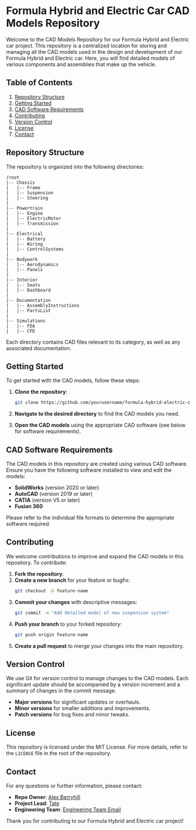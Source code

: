 # Formula Hybrid and Electric Car CAD Models Repository

Welcome to the CAD Models Repository for our Formula Hybrid and Electric car project. This repository is a centralized location for storing and managing all the CAD models used in the design and development of our Formula Hybrid and Electric car. Here, you will find detailed models of various components and assemblies that make up the vehicle.

## Table of Contents
1. [Repository Structure](#repository-structure)
2. [Getting Started](#getting-started)
3. [CAD Software Requirements](#cad-software-requirements)
4. [Contributing](#contributing)
5. [Version Control](#version-control)
6. [License](#license)
7. [Contact](#contact)

## Repository Structure

The repository is organized into the following directories:

```
/root
|-- Chassis
|   |-- Frame
|   |-- Suspension
|   |-- Steering
|
|-- Powertrain
|   |-- Engine
|   |-- ElectricMotor
|   |-- Transmission
|
|-- Electrical
|   |-- Battery
|   |-- Wiring
|   |-- ControlSystems
|
|-- Bodywork
|   |-- Aerodynamics
|   |-- Panels
|
|-- Interior
|   |-- Seats
|   |-- Dashboard
|
|-- Documentation
|   |-- AssemblyInstructions
|   |-- PartsList
|
|-- Simulations
|   |-- FEA
|   |-- CFD
```

Each directory contains CAD files relevant to its category, as well as any associated documentation.

## Getting Started

To get started with the CAD models, follow these steps:

1. **Clone the repository**:
   ```sh
   git clone https://github.com/yourusername/formula-hybrid-electric-cad.git
   ```
2. **Navigate to the desired directory** to find the CAD models you need.

3. **Open the CAD models** using the appropriate CAD software (see below for software requirements).

## CAD Software Requirements

The CAD models in this repository are created using various CAD software. Ensure you have the following software installed to view and edit the models:

- **SolidWorks** (version 2020 or later)
- **AutoCAD** (version 2019 or later)
- **CATIA** (version V5 or later)
- **Fusion 360**

Please refer to the individual file formats to determine the appropriate software required.

## Contributing

We welcome contributions to improve and expand the CAD models in this repository. To contribute:

1. **Fork the repository**.
2. **Create a new branch** for your feature or bugfix:
   ```sh
   git checkout -b feature-name
   ```
3. **Commit your changes** with descriptive messages:
   ```sh
   git commit -m "Add detailed model of new suspension system"
   ```
4. **Push your branch** to your forked repository:
   ```sh
   git push origin feature-name
   ```
5. **Create a pull request** to merge your changes into the main repository.

## Version Control

We use Git for version control to manage changes to the CAD models. Each significant update should be accompanied by a version increment and a summary of changes in the commit message.

- **Major versions** for significant updates or overhauls.
- **Minor versions** for smaller additions and improvements.
- **Patch versions** for bug fixes and minor tweaks.

## License

This repository is licensed under the MIT License. For more details, refer to the `LICENSE` file in the root of the repository.

## Contact

For any questions or further information, please contact:

- **Repo Owner**: [Alex Berryhill](mailto:amsb99@gmail.com)
- **Project Lead**: [Tate](mailto:yourname@example.com)
- **Engineering Team**: [Engineering Team Email](mailto:engineering@example.com)

Thank you for contributing to our Formula Hybrid and Electric car project!
